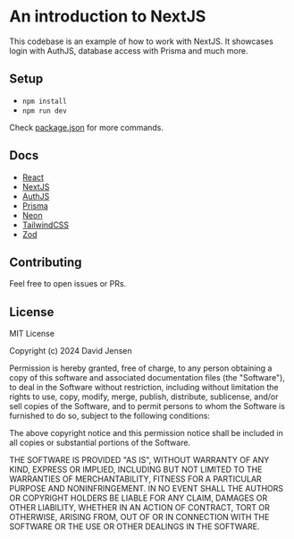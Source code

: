 # An introduction to NextJS

This codebase is an example of how to work with NextJS. It showcases login with AuthJS, database access with Prisma and much more.

## Setup

- `npm install`
- `npm run dev`

Check [package.json](package.json) for more commands.

## Docs

- [React](https://reactjs.org/)
- [NextJS](https://nextjs.org/docs)
- [AuthJS](https://authjs.dev/)
- [Prisma](https://www.prisma.io/)
- [Neon](https://neon.tech)
- [TailwindCSS](https://tailwindcss.com/docs)
- [Zod](https://zod.dev/)

## Contributing

Feel free to open issues or PRs.

## License

MIT License

Copyright (c) 2024 David Jensen

Permission is hereby granted, free of charge, to any person obtaining a copy
of this software and associated documentation files (the "Software"), to deal
in the Software without restriction, including without limitation the rights
to use, copy, modify, merge, publish, distribute, sublicense, and/or sell
copies of the Software, and to permit persons to whom the Software is
furnished to do so, subject to the following conditions:

The above copyright notice and this permission notice shall be included in all
copies or substantial portions of the Software.

THE SOFTWARE IS PROVIDED "AS IS", WITHOUT WARRANTY OF ANY KIND, EXPRESS OR
IMPLIED, INCLUDING BUT NOT LIMITED TO THE WARRANTIES OF MERCHANTABILITY,
FITNESS FOR A PARTICULAR PURPOSE AND NONINFRINGEMENT. IN NO EVENT SHALL THE
AUTHORS OR COPYRIGHT HOLDERS BE LIABLE FOR ANY CLAIM, DAMAGES OR OTHER
LIABILITY, WHETHER IN AN ACTION OF CONTRACT, TORT OR OTHERWISE, ARISING FROM,
OUT OF OR IN CONNECTION WITH THE SOFTWARE OR THE USE OR OTHER DEALINGS IN THE
SOFTWARE.
